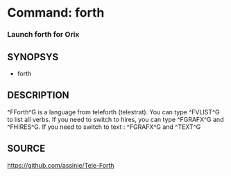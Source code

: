 # Command: forth

### Launch forth for Orix

## SYNOPSYS
+ forth

## DESCRIPTION
^FForth^G is a language from teleforth (telestrat). You can type ^FVLIST^G to list all verbs. If you need to switch to hires, you can type ^FGRAFX^G and ^FHIRES^G. If you need to switch to text : ^FGRAFX^G and ^TEXT^G

## SOURCE
https://github.com/assinie/Tele-Forth
